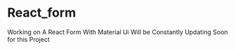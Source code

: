# React_form
Working on A React Form With Material Ui
Will be Constantly Updating Soon for this Project

